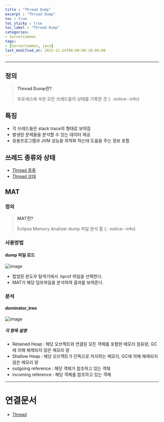 ```yaml
---
title : "Thread Dump"
excerpt : "Thread Dump"
toc : true
toc_sticky : true
toc_label : "Thread Dump"
categories:
- ServerCommon
tags:
- [ServerCommon, java]
last_modified_at: 2023-11-24T08:00:00-10:00:00
---
```

  
---
  
## 정의
> **Thread Dump란?**  
>
>프로세스에 속한 모든 쓰레드들의 상태를 기록한 것 
{: .notice--info}  
  
## 특징
- 각 쓰레드들은 stack trace의 형태로 보여짐
- 발생된 문제들을 분석할 수 있는 데이터 제공
- 응용프로그램과 JVM 성능을 최적화 하는데 도움을 주는 정보 포함
  
## 쓰레드 종류와 상태
- [Thread 종류](../../servercommon/servercommon-Thread#종류)
- [Thread 상태](../../servercommon/servercommon-Thread#state)
  
## MAT
  
### 정의
> **MAT란?**  
>
>Eclipse Memory Analizer
>dump 파일 분석 툴 
{: .notice--info}  
  
### 사용방법
  
#### dump 파일 로드
  
![image](../../assets/images/MATOpenHeapDump.png)
- 팝업된 윈도우 탐색기에서 .hprof 파일을 선택한다.
- MAT가 해당 덤프파일을 분석하여 결과를 보여준다.
  
### 분석
  
#### dominator_tree
  
![image](../../assets/images/MATDominator_tree.png)
  
##### 각 항목 설명
* Retained Heap : 해당 오브젝트와 연결된 모든 객체를 포함한 메모리 점유량, GC에 의해 해제되지 않은 메모리 량
* Shallow Heap : 해당 오브젝트가 단독으로 차지하는 메모리, GC에 의해 해제되지 않은 메모리 량
* outgoing reference : 해당 객체가 참조하고 있는 객체
* incoming reference : 해당 객체를 참조하고 있는 객체

---
  
# 연결문서
- [Thread](../../servercommon/servercommon-Thread)